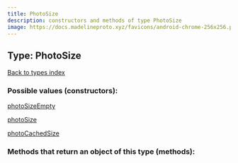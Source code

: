 ```yaml
---
title: PhotoSize
description: constructors and methods of type PhotoSize
image: https://docs.madelineproto.xyz/favicons/android-chrome-256x256.png
---
```

## Type: PhotoSize  
[Back to types index](index.md)



### Possible values (constructors):

[photoSizeEmpty](../constructors/photoSizeEmpty.md)  

[photoSize](../constructors/photoSize.md)  

[photoCachedSize](../constructors/photoCachedSize.md)  



### Methods that return an object of this type (methods):



